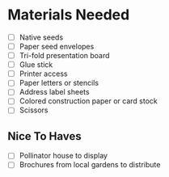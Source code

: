# Materials Needed 

- [ ] Native seeds
- [ ] Paper seed envelopes 
- [ ] Tri-fold presentation board 
- [ ] Glue stick
- [ ] Printer access 
- [ ] Paper letters or stencils 
- [ ] Address label sheets 
- [ ] Colored construction paper or card stock 
- [ ] Scissors 

## Nice To Haves
- [ ] Pollinator house to display
- [ ] Brochures from local gardens to distribute 
